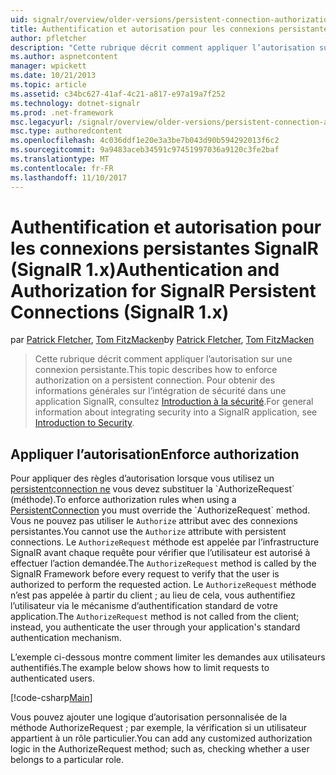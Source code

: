 ```yaml
---
uid: signalr/overview/older-versions/persistent-connection-authorization
title: Authentification et autorisation pour les connexions persistantes SignalR (SignalR 1.x) | Documents Microsoft
author: pfletcher
description: "Cette rubrique décrit comment appliquer l’autorisation sur une connexion persistante. Pour plus d’informations sur l’intégration de sécurité dans une application SignalR,..."
ms.author: aspnetcontent
manager: wpickett
ms.date: 10/21/2013
ms.topic: article
ms.assetid: c34bc627-41af-4c21-a817-e97a19a7f252
ms.technology: dotnet-signalr
ms.prod: .net-framework
msc.legacyurl: /signalr/overview/older-versions/persistent-connection-authorization
msc.type: authoredcontent
ms.openlocfilehash: 4c036ddf1e20e3a3be7b043d90b594292013f6c2
ms.sourcegitcommit: 9a9483aceb34591c97451997036a9120c3fe2baf
ms.translationtype: MT
ms.contentlocale: fr-FR
ms.lasthandoff: 11/10/2017
---
```

<a name="authentication-and-authorization-for-signalr-persistent-connections-signalr-1x"></a><span data-ttu-id="09520-104">Authentification et autorisation pour les connexions persistantes SignalR (SignalR 1.x)</span><span class="sxs-lookup"><span data-stu-id="09520-104">Authentication and Authorization for SignalR Persistent Connections (SignalR 1.x)</span></span>
====================
<span data-ttu-id="09520-105">par [Patrick Fletcher](https://github.com/pfletcher), [Tom FitzMacken](https://github.com/tfitzmac)</span><span class="sxs-lookup"><span data-stu-id="09520-105">by [Patrick Fletcher](https://github.com/pfletcher), [Tom FitzMacken](https://github.com/tfitzmac)</span></span>

> <span data-ttu-id="09520-106">Cette rubrique décrit comment appliquer l’autorisation sur une connexion persistante.</span><span class="sxs-lookup"><span data-stu-id="09520-106">This topic describes how to enforce authorization on a persistent connection.</span></span> <span data-ttu-id="09520-107">Pour obtenir des informations générales sur l’intégration de sécurité dans une application SignalR, consultez [Introduction à la sécurité](index.md).</span><span class="sxs-lookup"><span data-stu-id="09520-107">For general information about integrating security into a SignalR application, see [Introduction to Security](index.md).</span></span>


## <a name="enforce-authorization"></a><span data-ttu-id="09520-108">Appliquer l’autorisation</span><span class="sxs-lookup"><span data-stu-id="09520-108">Enforce authorization</span></span>

<span data-ttu-id="09520-109">Pour appliquer des règles d’autorisation lorsque vous utilisez un [persistentconnection ne](https://msdn.microsoft.com/en-us/library/microsoft.aspnet.signalr.persistentconnection(v=vs.111).aspx) vous devez substituer la `AuthorizeRequest` (méthode).</span><span class="sxs-lookup"><span data-stu-id="09520-109">To enforce authorization rules when using a [PersistentConnection](https://msdn.microsoft.com/en-us/library/microsoft.aspnet.signalr.persistentconnection(v=vs.111).aspx) you must override the `AuthorizeRequest` method.</span></span> <span data-ttu-id="09520-110">Vous ne pouvez pas utiliser le `Authorize` attribut avec des connexions persistantes.</span><span class="sxs-lookup"><span data-stu-id="09520-110">You cannot use the `Authorize` attribute with persistent connections.</span></span> <span data-ttu-id="09520-111">Le `AuthorizeRequest` méthode est appelée par l’infrastructure SignalR avant chaque requête pour vérifier que l’utilisateur est autorisé à effectuer l’action demandée.</span><span class="sxs-lookup"><span data-stu-id="09520-111">The `AuthorizeRequest` method is called by the SignalR Framework before every request to verify that the user is authorized to perform the requested action.</span></span> <span data-ttu-id="09520-112">Le `AuthorizeRequest` méthode n’est pas appelée à partir du client ; au lieu de cela, vous authentifiez l’utilisateur via le mécanisme d’authentification standard de votre application.</span><span class="sxs-lookup"><span data-stu-id="09520-112">The `AuthorizeRequest` method is not called from the client; instead, you authenticate the user through your application's standard authentication mechanism.</span></span>

<span data-ttu-id="09520-113">L’exemple ci-dessous montre comment limiter les demandes aux utilisateurs authentifiés.</span><span class="sxs-lookup"><span data-stu-id="09520-113">The example below shows how to limit requests to authenticated users.</span></span>

[!code-csharp[Main](persistent-connection-authorization/samples/sample1.cs)]

<span data-ttu-id="09520-114">Vous pouvez ajouter une logique d’autorisation personnalisée de la méthode AuthorizeRequest ; par exemple, la vérification si un utilisateur appartient à un rôle particulier.</span><span class="sxs-lookup"><span data-stu-id="09520-114">You can add any customized authorization logic in the AuthorizeRequest method; such as, checking whether a user belongs to a particular role.</span></span>
